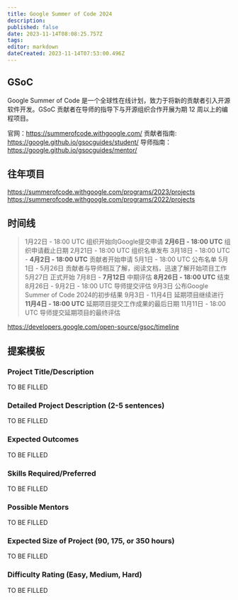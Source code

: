 ```yaml
---
title: Google Summer of Code 2024
description: 
published: false
date: 2023-11-14T08:08:25.757Z
tags: 
editor: markdown
dateCreated: 2023-11-14T07:53:00.496Z
---
```


## GSoC

Google Summer of Code 是一个全球性在线计划，致力于将新的贡献者引入开源软件开发。GSoC 贡献者在导师的指导下与开源组织合作开展为期 12 周以上的编程项目。

官网：<https://summerofcode.withgoogle.com/>
贡献者指南: <https://google.github.io/gsocguides/student/>
导师指南：<https://google.github.io/gsocguides/mentor/>

## 往年项目

<https://summerofcode.withgoogle.com/programs/2023/projects>
<https://summerofcode.withgoogle.com/programs/2022/projects>


## 时间线

> 1月22日 - 18:00 UTC 组织开始向Google提交申请
> **2月6日 - 18:00 UTC** 组织申请截止日期
> 2月21日 - 18:00 UTC 组织名单发布
> 3月18日 - 18:00 UTC - **4月2日 - 18:00 UTC** 贡献者开始申请
> 5月1日 - 18:00 UTC 公布名单
> 5月1日 - 5月26日 贡献者与导师相互了解，阅读文档，迅速了解开始项目工作
> 5月27日 正式开始
> 7月8日 - **7月12日** 中期评估
> **8月26日 - 18:00 UTC** 结束
> 8月26日 - 9月2日 - 18:00 UTC 导师提交评估
> 9月3日 公布Google Summer of Code 2024的初步结果
> 9月3日 - 11月4日 延期项目继续进行
> **11月4日 - 18:00 UTC** 延期项目提交工作成果的最后日期
> 11月11日 - 18:00 UTC 导师提交延期项目的最终评估

<https://developers.google.com/open-source/gsoc/timeline>

## 提案模板

### Project Title/Description

TO BE FILLED
  
### Detailed Project Description (2-5 sentences)

TO BE FILLED

### Expected Outcomes

TO BE FILLED

### Skills Required/Preferred

TO BE FILLED

### Possible Mentors

TO BE FILLED

### Expected Size of Project (90, 175, or 350 hours)

TO BE FILLED

### Difficulty Rating (Easy, Medium, Hard)

TO BE FILLED
